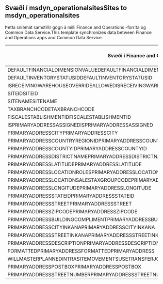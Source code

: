 ## <a name="sites-to-msdyn_operationalsites"></a><span data-ttu-id="1a592-101">Svæði í msdyn_operationalsites</span><span class="sxs-lookup"><span data-stu-id="1a592-101">Sites to msdyn_operationalsites</span></span>

<span data-ttu-id="1a592-102">Þetta sniðmát samstillir gögn á milli Finance and Operations -forrita og Common Data Service.</span><span class="sxs-lookup"><span data-stu-id="1a592-102">This template synchronizes data between Finance and Operations apps and Common Data Service.</span></span>

<span data-ttu-id="1a592-103">Svæði í Finance and Operations</span><span class="sxs-lookup"><span data-stu-id="1a592-103">Finance and Operations field</span></span> | <span data-ttu-id="1a592-104">Gerð vörpunar</span><span class="sxs-lookup"><span data-stu-id="1a592-104">Map type</span></span> | <span data-ttu-id="1a592-105">Annar Dynamics 365 reitur</span><span class="sxs-lookup"><span data-stu-id="1a592-105">Other Dynamics 365 field</span></span> | <span data-ttu-id="1a592-106">Sjálfgildi</span><span class="sxs-lookup"><span data-stu-id="1a592-106">Default value</span></span>
---|---|---|---
<span data-ttu-id="1a592-107">DEFAULTFINANCIALDIMENSIONVALUE</span><span class="sxs-lookup"><span data-stu-id="1a592-107">DEFAULTFINANCIALDIMENSIONVALUE</span></span> | >< | <span data-ttu-id="1a592-108">msdyn_defaultfinancialdimensionvalue</span><span class="sxs-lookup"><span data-stu-id="1a592-108">msdyn_defaultfinancialdimensionvalue</span></span> | 
<span data-ttu-id="1a592-109">DEFAULTINVENTORYSTATUSID</span><span class="sxs-lookup"><span data-stu-id="1a592-109">DEFAULTINVENTORYSTATUSID</span></span> | >< | <span data-ttu-id="1a592-110">msdyn_defaultinventorystatusid</span><span class="sxs-lookup"><span data-stu-id="1a592-110">msdyn_defaultinventorystatusid</span></span> | 
<span data-ttu-id="1a592-111">ISRECEIVINGWAREHOUSEOVERRIDEALLOWED</span><span class="sxs-lookup"><span data-stu-id="1a592-111">ISRECEIVINGWAREHOUSEOVERRIDEALLOWED</span></span> | >< | <span data-ttu-id="1a592-112">msdyn_isreceivingwarehouseoverrideallowed</span><span class="sxs-lookup"><span data-stu-id="1a592-112">msdyn_isreceivingwarehouseoverrideallowed</span></span> | 
<span data-ttu-id="1a592-113">SITEID</span><span class="sxs-lookup"><span data-stu-id="1a592-113">SITEID</span></span> | >< | <span data-ttu-id="1a592-114">msdyn_siteid</span><span class="sxs-lookup"><span data-stu-id="1a592-114">msdyn_siteid</span></span> | 
<span data-ttu-id="1a592-115">SITENAME</span><span class="sxs-lookup"><span data-stu-id="1a592-115">SITENAME</span></span> | >< | <span data-ttu-id="1a592-116">msdyn_sitename</span><span class="sxs-lookup"><span data-stu-id="1a592-116">msdyn_sitename</span></span> | 
<span data-ttu-id="1a592-117">TAXBRANCHCODE</span><span class="sxs-lookup"><span data-stu-id="1a592-117">TAXBRANCHCODE</span></span> | >< | <span data-ttu-id="1a592-118">msdyn_taxbranchcode</span><span class="sxs-lookup"><span data-stu-id="1a592-118">msdyn_taxbranchcode</span></span> | 
<span data-ttu-id="1a592-119">FISCALESTABLISHMENTID</span><span class="sxs-lookup"><span data-stu-id="1a592-119">FISCALESTABLISHMENTID</span></span> | >< | <span data-ttu-id="1a592-120">msdyn_fiscalestablishmentid</span><span class="sxs-lookup"><span data-stu-id="1a592-120">msdyn_fiscalestablishmentid</span></span> | 
<span data-ttu-id="1a592-121">ISPRIMARYADDRESSASSIGNED</span><span class="sxs-lookup"><span data-stu-id="1a592-121">ISPRIMARYADDRESSASSIGNED</span></span> | >< | <span data-ttu-id="1a592-122">msdyn_isprimaryaddressassigned</span><span class="sxs-lookup"><span data-stu-id="1a592-122">msdyn_isprimaryaddressassigned</span></span> | 
<span data-ttu-id="1a592-123">PRIMARYADDRESSCITY</span><span class="sxs-lookup"><span data-stu-id="1a592-123">PRIMARYADDRESSCITY</span></span> | >< | <span data-ttu-id="1a592-124">msdyn_primaryaddresscity</span><span class="sxs-lookup"><span data-stu-id="1a592-124">msdyn_primaryaddresscity</span></span> | 
<span data-ttu-id="1a592-125">PRIMARYADDRESSCOUNTRYREGIONID</span><span class="sxs-lookup"><span data-stu-id="1a592-125">PRIMARYADDRESSCOUNTRYREGIONID</span></span> | >< | <span data-ttu-id="1a592-126">msdyn_primaryaddresscountryregionid</span><span class="sxs-lookup"><span data-stu-id="1a592-126">msdyn_primaryaddresscountryregionid</span></span> | 
<span data-ttu-id="1a592-127">PRIMARYADDRESSCOUNTYID</span><span class="sxs-lookup"><span data-stu-id="1a592-127">PRIMARYADDRESSCOUNTYID</span></span> | >< | <span data-ttu-id="1a592-128">msdyn_primaryaddresscountyid</span><span class="sxs-lookup"><span data-stu-id="1a592-128">msdyn_primaryaddresscountyid</span></span> | 
<span data-ttu-id="1a592-129">PRIMARYADDRESSDISTRICTNAME</span><span class="sxs-lookup"><span data-stu-id="1a592-129">PRIMARYADDRESSDISTRICTNAME</span></span> | >< | <span data-ttu-id="1a592-130">msdyn_primaryaddressdistrictname</span><span class="sxs-lookup"><span data-stu-id="1a592-130">msdyn_primaryaddressdistrictname</span></span> | 
<span data-ttu-id="1a592-131">PRIMARYADDRESSLATITUDE</span><span class="sxs-lookup"><span data-stu-id="1a592-131">PRIMARYADDRESSLATITUDE</span></span> | >< | <span data-ttu-id="1a592-132">msdyn_primaryaddresslatitude</span><span class="sxs-lookup"><span data-stu-id="1a592-132">msdyn_primaryaddresslatitude</span></span> | 
<span data-ttu-id="1a592-133">PRIMARYADDRESSLOCATIONROLES</span><span class="sxs-lookup"><span data-stu-id="1a592-133">PRIMARYADDRESSLOCATIONROLES</span></span> | >< | <span data-ttu-id="1a592-134">msdyn_primaryaddresslocationrole</span><span class="sxs-lookup"><span data-stu-id="1a592-134">msdyn_primaryaddresslocationrole</span></span> | 
<span data-ttu-id="1a592-135">PRIMARYADDRESSLOCATIONSALESTAXGROUPCODE</span><span class="sxs-lookup"><span data-stu-id="1a592-135">PRIMARYADDRESSLOCATIONSALESTAXGROUPCODE</span></span> | >< | <span data-ttu-id="1a592-136">msdyn_primaryaddresslocationsalestaxgroupcode</span><span class="sxs-lookup"><span data-stu-id="1a592-136">msdyn_primaryaddresslocationsalestaxgroupcode</span></span> | 
<span data-ttu-id="1a592-137">PRIMARYADDRESSLONGITUDE</span><span class="sxs-lookup"><span data-stu-id="1a592-137">PRIMARYADDRESSLONGITUDE</span></span> | >< | <span data-ttu-id="1a592-138">msdyn_primaryaddresslongitude</span><span class="sxs-lookup"><span data-stu-id="1a592-138">msdyn_primaryaddresslongitude</span></span> | 
<span data-ttu-id="1a592-139">PRIMARYADDRESSSTATEID</span><span class="sxs-lookup"><span data-stu-id="1a592-139">PRIMARYADDRESSSTATEID</span></span> | >< | <span data-ttu-id="1a592-140">msdyn_primaryaddressstateid</span><span class="sxs-lookup"><span data-stu-id="1a592-140">msdyn_primaryaddressstateid</span></span> | 
<span data-ttu-id="1a592-141">PRIMARYADDRESSSTREET</span><span class="sxs-lookup"><span data-stu-id="1a592-141">PRIMARYADDRESSSTREET</span></span> | >< | <span data-ttu-id="1a592-142">msdyn_primaryaddressstreet</span><span class="sxs-lookup"><span data-stu-id="1a592-142">msdyn_primaryaddressstreet</span></span> | 
<span data-ttu-id="1a592-143">PRIMARYADDRESSZIPCODE</span><span class="sxs-lookup"><span data-stu-id="1a592-143">PRIMARYADDRESSZIPCODE</span></span> | >< | <span data-ttu-id="1a592-144">msdyn_primaryaddresszipcode</span><span class="sxs-lookup"><span data-stu-id="1a592-144">msdyn_primaryaddresszipcode</span></span> | 
<span data-ttu-id="1a592-145">PRIMARYADDRESSBUILDINGCOMPLIMENT</span><span class="sxs-lookup"><span data-stu-id="1a592-145">PRIMARYADDRESSBUILDINGCOMPLIMENT</span></span> | >< | <span data-ttu-id="1a592-146">msdyn_primaryaddressbuildingcompliment</span><span class="sxs-lookup"><span data-stu-id="1a592-146">msdyn_primaryaddressbuildingcompliment</span></span> | 
<span data-ttu-id="1a592-147">PRIMARYADDRESSCITYINKANA</span><span class="sxs-lookup"><span data-stu-id="1a592-147">PRIMARYADDRESSCITYINKANA</span></span> | >< | <span data-ttu-id="1a592-148">msdyn_primaryaddresscityinkana</span><span class="sxs-lookup"><span data-stu-id="1a592-148">msdyn_primaryaddresscityinkana</span></span> | 
<span data-ttu-id="1a592-149">PRIMARYADDRESSSTREETINKANA</span><span class="sxs-lookup"><span data-stu-id="1a592-149">PRIMARYADDRESSSTREETINKANA</span></span> | >< | <span data-ttu-id="1a592-150">msdyn_primaryaddressstreetinkana</span><span class="sxs-lookup"><span data-stu-id="1a592-150">msdyn_primaryaddressstreetinkana</span></span> | 
<span data-ttu-id="1a592-151">PRIMARYADDRESSDESCRIPTION</span><span class="sxs-lookup"><span data-stu-id="1a592-151">PRIMARYADDRESSDESCRIPTION</span></span> | >< | <span data-ttu-id="1a592-152">msdyn_primaryaddressdescription</span><span class="sxs-lookup"><span data-stu-id="1a592-152">msdyn_primaryaddressdescription</span></span> | 
<span data-ttu-id="1a592-153">FORMATTEDPRIMARYADDRESS</span><span class="sxs-lookup"><span data-stu-id="1a592-153">FORMATTEDPRIMARYADDRESS</span></span> | >< | <span data-ttu-id="1a592-154">msdyn_formattedprimaryaddress</span><span class="sxs-lookup"><span data-stu-id="1a592-154">msdyn_formattedprimaryaddress</span></span> | 
<span data-ttu-id="1a592-155">WILLMASTERPLANNEDINTRASITEMOVEMENTSUSETRANSFERJOURNALS</span><span class="sxs-lookup"><span data-stu-id="1a592-155">WILLMASTERPLANNEDINTRASITEMOVEMENTSUSETRANSFERJOURNALS</span></span> | >< | <span data-ttu-id="1a592-156">msdyn_masterplannedusestransferjournal</span><span class="sxs-lookup"><span data-stu-id="1a592-156">msdyn_masterplannedusestransferjournal</span></span> | 
<span data-ttu-id="1a592-157">PRIMARYADDRESSPOSTBOX</span><span class="sxs-lookup"><span data-stu-id="1a592-157">PRIMARYADDRESSPOSTBOX</span></span> | >< | <span data-ttu-id="1a592-158">msdyn_primaryaddresspostbox</span><span class="sxs-lookup"><span data-stu-id="1a592-158">msdyn_primaryaddresspostbox</span></span> | 
<span data-ttu-id="1a592-159">PRIMARYADDRESSSTREETNUMBER</span><span class="sxs-lookup"><span data-stu-id="1a592-159">PRIMARYADDRESSSTREETNUMBER</span></span> | >< | <span data-ttu-id="1a592-160">msdyn_primaryaddressstreetnumber</span><span class="sxs-lookup"><span data-stu-id="1a592-160">msdyn_primaryaddressstreetnumber</span></span> | 
